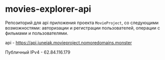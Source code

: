 # movies-explorer-api
Репозиторий для api приложения проекта `MovieProject`, со следующими возможностями: авторизации и регистрации пользователей, операции с фильмами и пользователями. 

api - https://api.juneiak.movieproject.nomoredomains.monster

Публичный IPv4 - 62.84.116.179
